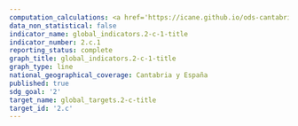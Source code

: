 ```yaml
---
computation_calculations: <a href='https://icane.github.io/ods-cantabria/assets/pdf/2.c.1.1.pdf' target='_blank'>Indicador de anomalías en los precios de los alimentos</a><br><a href='https://icane.github.io/ods-cantabria/assets/pdf/2.c.1.2.pdf' target='_blank'>Indicador de anomalías en los precios de los alimentos</a>
data_non_statistical: false
indicator_name: global_indicators.2-c-1-title
indicator_number: 2.c.1
reporting_status: complete
graph_title: global_indicators.2-c-1-title
graph_type: line
national_geographical_coverage: Cantabria y España
published: true
sdg_goal: '2'
target_name: global_targets.2-c-title
target_id: '2.c'
---
```

